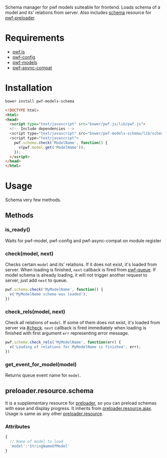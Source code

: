 Schema manager for pwf models suiteable for frontend. Loads schema of a model and its' relations from server. Also includes [schema](#preloaderresourceschema) resource for [pwf-preloader](https://github.com/just-paja/pwf-preloader).

# Requirements
* [pwf.js](https://github.com/just-paja/pwf.js)
* [pwf-config](https://github.com/just-paja/pwf-config)
* [pwf-models](https://github.com/just-paja/pwf-models)
* [pwf-async-compat](https://github.com/just-paja/pwf-async-compat)

# Installation
```bash
bower install pwf-models-schema
```

```html
<!DOCTYPE html>
<html>
<head>
  <script type="text/javascript" src="bower/pwf.js/lib/pwf.js">
  <!-- Include dependencies -->
  <script type="text/javascript" src="bower/pwf-models-schema/lib/schema.js">
  <script type="text/javascript">
    pwf.schema.check('ModelName', function() {
      v(pwf.model.get('ModelName'));
    });
  </script>
</head>
</html>
```

# Usage
Schema very few methods.

## Methods
### is_ready()
Waits for pwf-model, pwf-config and pwf-async-compat on module register

### check(model, next)
Checks certain ```model``` and its' relations. If it does not exist, it's loaded from server. When loading is finished, ```next``` callback is fired from [pwf-queue](https://github.com/just-paja/pwf-queue). If model schema is already loading, it will not trigger another request to server, just add ```next``` to queue.

```javascript
pwf.schema.check('MyModelName', function() {
  v('MyModelName schema was loaded');
})
```

### check_rels(model, next)
Check all relations of ```model```. If some of them does not exist, it's loaded from server via [#check](#check). ```next``` callback is fired immediately when loading is finished with first argument ```err``` representing error message.

```javascript
pwf.schema.check_rels('MyModelName', function(err) {
  v('Loading of relations for MyModelName is finished', err);
})
```

### get_event_for_model(model)
Returns queue event name for ```model```.

## preloader.resource.schema
It is a supplementary resource for [preloader](https://github.com/just-paja/pwf-preloader), so you can preload schemas with ease and display progress. It inherits from [preloader.resource.ajax](https://github.com/just-paja/pwf-preloader#preloaderresourceajax). Usage is same as any other [preloader.resource](https://github.com/just-paja/pwf-preloader#preloaderresource).

### Attributes
```javascript
{
  // Name of model to load
  'model':'StringNameOfModel'
}
```
